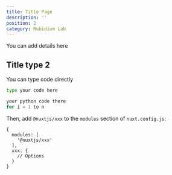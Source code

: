 ```yaml
---
title: Title Page
description: ''
position: 2
category: Rubidium Lab
---
```


You can add details here
<!-- Check the [Nuxt.js documentation](https://nuxtjs.org/guides/configuration-glossary/configuration-modules) for more information about installing and using modules in Nuxt.js. -->

## Title type 2

You can type code directly

<code-group>
  <code-block label="Code 1" active>

  ```bash
type your code here
  ```

  </code-block>
  <code-block label="Python">

  ```python
  your python code there
  for i = 1 to n
  ```

  </code-block>
</code-group>

Then, add `@nuxtjs/xxx` to the `modules` section of `nuxt.config.js`:

```js[nuxt.config.js]
{
  modules: [
    '@nuxtjs/xxx'
  ],
  xxx: {
    // Options
  }
}
```
